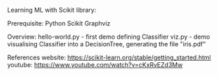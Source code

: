 Learning ML with Scikit library:


Prerequisite:
Python
Scikit
Graphviz


Overview:
hello-world.py - first demo defining Classifier
viz.py - demo visualising Classifier into a DecisionTree, generating the file "iris.pdf"


References website:
https://scikit-learn.org/stable/getting_started.html
youtube: https://www.youtube.com/watch?v=cKxRvEZd3Mw
